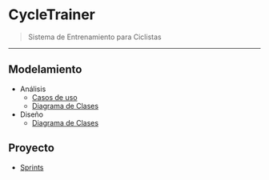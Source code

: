# CycleTrainer

>  Sistema de Entrenamiento para Ciclistas

---

## Modelamiento 

* Análisis
  * [Casos de uso](./use-cases/README.md)
  * [Diagrama de Clases](./clases-dominio.md)
* Diseño
  * [Diagrama de Clases](./clases-diseno.md)

## Proyecto

* [Sprints](./sprints/README.md)


